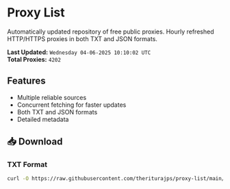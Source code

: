 # Proxy List

Automatically updated repository of free public proxies. Hourly refreshed HTTP/HTTPS proxies in both TXT and JSON formats.

**Last Updated:** `Wednesday 04-06-2025 10:10:02 UTC`  
**Total Proxies:** `4202`

## Features
- Multiple reliable sources
- Concurrent fetching for faster updates
- Both TXT and JSON formats
- Detailed metadata

## 📥 Download

### TXT Format
```bash
curl -O https://raw.githubusercontent.com/theriturajps/proxy-list/main/proxies.txt